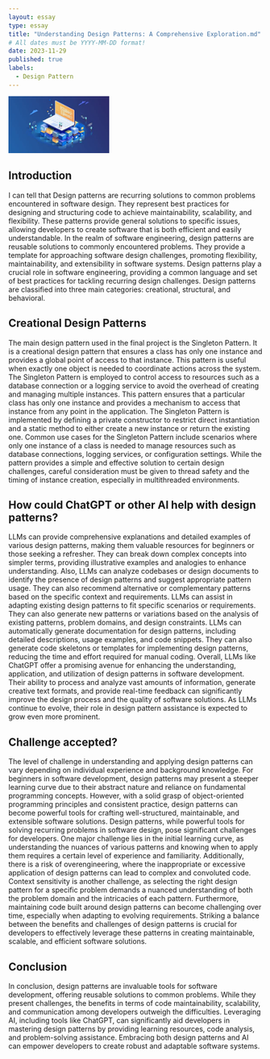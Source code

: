 ```yaml
---
layout: essay
type: essay
title: "Understanding Design Patterns: A Comprehensive Exploration.md"
# All dates must be YYYY-MM-DD format!
date: 2023-11-29
published: true
labels:
  - Design Pattern
---
```


<img width="200px" class="rounded float-start pe-4" src="../img/Design Patterns.jpg">

## Introduction

I can tell that Design patterns are recurring solutions to common problems encountered in software design. They represent best practices for designing and structuring code to achieve maintainability, scalability, and flexibility. These patterns provide general solutions to specific issues, allowing developers to create software that is both efficient and easily understandable. In the realm of software engineering, design patterns are reusable solutions to commonly encountered problems. They provide a template for approaching software design challenges, promoting flexibility, maintainability, and extensibility in software systems. Design patterns play a crucial role in software engineering, providing a common language and set of best practices for tackling recurring design challenges. Design patterns are classified into three main categories: creational, structural, and behavioral.

## Creational Design Patterns

The main design pattern used in the final project is the Singleton Pattern. It is a creational design pattern that ensures a class has only one instance and provides a global point of access to that instance. This pattern is useful when exactly one object is needed to coordinate actions across the system. The Singleton Pattern is employed to control access to resources such as a database connection or a logging service to avoid the overhead of creating and managing multiple instances. This pattern ensures that a particular class has only one instance and provides a mechanism to access that instance from any point in the application. The Singleton Pattern is implemented by defining a private constructor to restrict direct instantiation and a static method to either create a new instance or return the existing one. Common use cases for the Singleton Pattern include scenarios where only one instance of a class is needed to manage resources such as database connections, logging services, or configuration settings. While the pattern provides a simple and effective solution to certain design challenges, careful consideration must be given to thread safety and the timing of instance creation, especially in multithreaded environments.

## How could ChatGPT or other AI help with design patterns?

LLMs can provide comprehensive explanations and detailed examples of various design patterns, making them valuable resources for beginners or those seeking a refresher. They can break down complex concepts into simpler terms, providing illustrative examples and analogies to enhance understanding. Also, LLMs can analyze codebases or design documents to identify the presence of design patterns and suggest appropriate pattern usage. They can also recommend alternative or complementary patterns based on the specific context and requirements. LLMs can assist in adapting existing design patterns to fit specific scenarios or requirements. They can also generate new patterns or variations based on the analysis of existing patterns, problem domains, and design constraints. LLMs can automatically generate documentation for design patterns, including detailed descriptions, usage examples, and code snippets. They can also generate code skeletons or templates for implementing design patterns, reducing the time and effort required for manual coding. Overall, LLMs like ChatGPT offer a promising avenue for enhancing the understanding, application, and utilization of design patterns in software development. Their ability to process and analyze vast amounts of information, generate creative text formats, and provide real-time feedback can significantly improve the design process and the quality of software solutions. As LLMs continue to evolve, their role in design pattern assistance is expected to grow even more prominent.

## Challenge accepted?

The level of challenge in understanding and applying design patterns can vary depending on individual experience and background knowledge. For beginners in software development, design patterns may present a steeper learning curve due to their abstract nature and reliance on fundamental programming concepts. However, with a solid grasp of object-oriented programming principles and consistent practice, design patterns can become powerful tools for crafting well-structured, maintainable, and extensible software solutions. Design patterns, while powerful tools for solving recurring problems in software design, pose significant challenges for developers. One major challenge lies in the initial learning curve, as understanding the nuances of various patterns and knowing when to apply them requires a certain level of experience and familiarity. Additionally, there is a risk of overengineering, where the inappropriate or excessive application of design patterns can lead to complex and convoluted code. Context sensitivity is another challenge, as selecting the right design pattern for a specific problem demands a nuanced understanding of both the problem domain and the intricacies of each pattern. Furthermore, maintaining code built around design patterns can become challenging over time, especially when adapting to evolving requirements. Striking a balance between the benefits and challenges of design patterns is crucial for developers to effectively leverage these patterns in creating maintainable, scalable, and efficient software solutions.

## Conclusion

In conclusion, design patterns are invaluable tools for software development, offering reusable solutions to common problems. While they present challenges, the benefits in terms of code maintainability, scalability, and communication among developers outweigh the difficulties. Leveraging AI, including tools like ChatGPT, can significantly aid developers in mastering design patterns by providing learning resources, code analysis, and problem-solving assistance. Embracing both design patterns and AI can empower developers to create robust and adaptable software systems.
